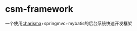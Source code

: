 # csm-framework
一个使用[charisma](https://github.com/usmanhalalit/charisma)+springmvc+mybatis的后台系统快速开发框架

